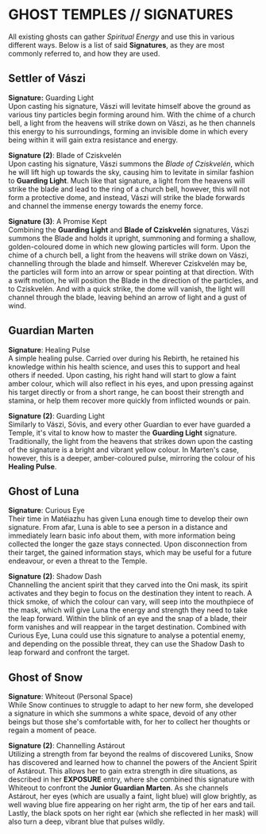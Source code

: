 # GHOST TEMPLES // SIGNATURES
All existing ghosts can gather *Spiritual Energy* and use this in various different ways. Below is a list of said **Signatures**, as they are most commonly referred to, and how they are used.

## Settler of Vászi  
**Signature:** Guarding Light  \
Upon casting his signature, Vászi will levitate himself above the ground as various tiny particles begin forming around him. With the chime of a church bell, a light from the heavens will strike down on Vászi, as he then channels this energy to his surroundings, forming an invisible dome in which every being within it will gain extra resistance and energy.  

**Signature (2)**: Blade of Cziskvelén \
Upon casting his signature, Vászi summons the *Blade of Cziskvelén*, which he will lift high up towards the sky, causing him to levitate in similar fashion to **Guarding Light**. Much like that signature, a light from the heavens will strike the blade and lead to the ring of a church bell, however, this will not form a protective dome, and instead, Vászi will strike the blade forwards and channel the immense energy towards the enemy force.

**Signature (3)**: A Promise Kept \
Combining the **Guarding Light** and **Blade of Cziskvelén** signatures, Vászi summons the Blade and holds it upright, summoning and forming a shallow, golden-coloured dome in which new glowing particles will form. Upon the chime of a church bell, a light from the heavens will strike down on Vászi, channelling through the blade and himself. Wherever Cziskvelén may be, the particles will form into an arrow or spear pointing at that direction. With a swift motion, he will position the Blade in the direction of the particles, and to Cziskvelén. And with a quick strike, the dome will vanish, the light will channel through the blade, leaving behind an arrow of light and a gust of wind.

## Guardian Marten
**Signature**: Healing Pulse \
A simple healing pulse. Carried over during his Rebirth, he retained his knowledge within his health science, and uses this to support and heal others if needed. Upon casting, his right hand will start to glow a faint amber colour, which will also reflect in his eyes, and upon pressing against his target directly or from a short range, he can boost their strength and stamina, or help them recover more quickly from inflicted wounds or pain.

**Signature (2)**: Guarding Light \
Similarly to Vászi, Sóvis, and every other Guardian to ever have guarded a Temple, it's vital to know how to master the **Guarding Light** signature. Traditionally, the light from the heavens that strikes down upon the casting of the signature is a bright and vibrant yellow colour. In Marten's case, however, this is a deeper, amber-coloured pulse, mirroring the colour of his **Healing Pulse**. 

## Ghost of Luna  
**Signature**: Curious Eye  \
Their time in Matéiazhu has given Luna enough time to develop their own signature. From afar, Luna is able to see a person in a distance and immediately learn basic info about them, with more information being collected the longer the gaze stays connected. Upon disconnection from their target, the gained information stays, which may be useful for a future endeavour, or even a threat to the Temple.

**Signature (2)**:  Shadow Dash \
Channelling the ancient spirit that they carved into the Oni mask, its spirit activates and they begin to focus on the destination they intent to reach. A thick smoke, of which the colour can vary, will seep into the mouthpiece of the mask, which will give Luna the energy and strength they need to take the leap forward. Within the blink of an eye and the snap of a blade, their form vanishes and will reappear in the target destination. Combined with Curious Eye, Luna could use this signature to analyse a potential enemy, and depending on the possible threat, they can use the Shadow Dash to leap forward and confront the target.
  
## Ghost of Snow
**Signature**: Whiteout (Personal Space)  \
While Snow continues to struggle to adapt to her new form, she developed a signature in which she summons a white space, devoid of any other beings but those she's comfortable with, for her to collect her thoughts or regain a moment of peace.

**Signature (2)**: Channelling Astárout \
Utilizing a strength from far beyond the realms of discovered Luniks, Snow has discovered and learned how to channel the powers of the Ancient Spirit of Astárout. This allows her to gain extra strength in dire situations, as described in her **EXPOSURE** entry, where she combined this signature with Whiteout to confront the **Junior Guardian Marten**. As she channels Astárout, her eyes (which are usually a faint, light blue) will glow brightly, as well waving blue fire appearing on her right arm, the tip of her ears and tail. Lastly, the black spots on her right ear (which she reflected in her mask) will also turn a deep, vibrant blue that pulses wildly.